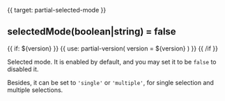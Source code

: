 
{{ target: partial-selected-mode }}

## selectedMode(boolean|string) = false

{{ if: ${version} }}
{{ use: partial-version(
    version = ${version}
) }}
{{ /if }}

<ExampleUIControlEnum options="true,false,single,multiple" />

Selected mode.  It is enabled by default, and you may set it to be `false` to disabled it.

Besides, it can be set to `'single'` or `'multiple'`, for single selection and multiple selections.
